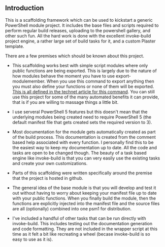## Introduction
This is a scaffolding framework which can be used to kickstart a generic PowerShell module project. It includes the base files and scripts required to perform regular build releases, uploading to the powershell gallery, and other such fun. All the hard work is done with the excellent invoke-build project engine, a rather large set of build tasks for it, and a custom Plaster template.

There are a few premises which should be known about this project.

- This scaffolding works best with simple script modules where only public functions are being exported. This is largely due to the nature of how modules behave the moment you have to use export-modulemember. When you use this command to export anything then you must also define your functions or none of them will be exported. [This is all defined in the technet article for this command](https://technet.microsoft.com/en-us/library/hh849736.aspx). You can still use this project for some of the many automated benefits it can provide, that is if you are willing to massage things a little bit.

- I use serveral PowerShell 5 features but this doesn't mean that the underlying modules being created need to require PowerShell 5 (the default manifest file that gets created sets the required version to 3).

- Most documentation for the module gets automatically created as part of the build process. This documentation is created from the comment based help associated with every function. I personally find this to be the easiest way to keep my documentation up to date. All the code and tasks are open to be changed though. The beauty of a task based engine like invoke-build is that you can very easily use the existing tasks and create your own customizations.

- Parts of this scaffolding were written specifically around the premise that the project is hosted in github.

- The general idea of the base module is that you will develop and test it out without having to worry about keeping your manifest file up to date with your public functions. When you finally build the module, then the functions are explicitly injected into the manifest file and the source files are all (optionally) combined into one psm1 for distribution.

- I've included a handful of other tasks that can be run directly with invoke-build. This includes testing out the documentation generation and code formatting. They are not included in the wrapper script at this time as it felt a bit like recreating a wheel (becase invoke-build is so easy to use as it is).